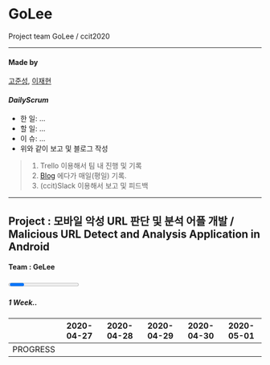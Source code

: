 # GoLee
Project team GoLee / ccit2020
* * *
#### Made by 
[고준성](https://github.com/Kogoon), [이재현](https://github.com/JaeHyunL)

#### *DailyScrum*
* 한 일: ...
* 할 일: ...
* 이 슈: ...
* 위와 같이 보고 및 블로그 작성

> 1. Trello 이용해서 팀 내 진행 및 기록
> 2. [Blog](https://edudeveloper.tistory.com/category/%EC%8A%A4%EB%AF%B8%EC%8B%B1%20%ED%94%84%EB%A1%9C%EC%A0%9D%ED%8A%B8) 에다가 매일(평일) 기록.
> 3. (ccit)Slack 이용해서 보고 및 피드백 


* * *
## Project : 모바일 악성 URL 판단 및 분석 어플 개발 / Malicious URL Detect and Analysis Application in Android 
#### Team : GeLee


#### <Progress>
##### 1 Week.. 
||2020-04-27|2020-04-28|2020-04-29|2020-04-30|2020-05-01|
|:--------:|:--------:|:--------:|:--------:|:--------:|:--------:|
|PROGRESS||||||
